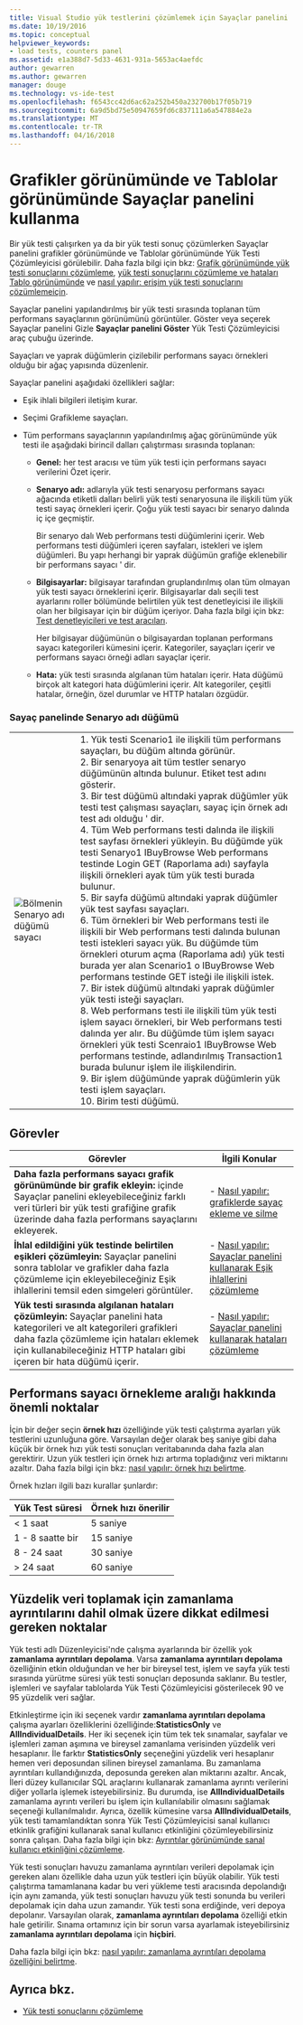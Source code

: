 ```yaml
---
title: Visual Studio yük testlerini çözümlemek için Sayaçlar panelini | Microsoft Docs
ms.date: 10/19/2016
ms.topic: conceptual
helpviewer_keywords:
- load tests, counters panel
ms.assetid: e1a388d7-5d33-4631-931a-5653ac4aefdc
author: gewarren
ms.author: gewarren
manager: douge
ms.technology: vs-ide-test
ms.openlocfilehash: f6543cc42d6ac62a252b450a232700b17f05b719
ms.sourcegitcommit: 6a9d5bd75e50947659fd6c837111a6a547884e2a
ms.translationtype: MT
ms.contentlocale: tr-TR
ms.lasthandoff: 04/16/2018
---
```

# <a name="use-the-counters-panel-in-graphs-view-and-tables-view"></a>Grafikler görünümünde ve Tablolar görünümünde Sayaçlar panelini kullanma

Bir yük testi çalışırken ya da bir yük testi sonuç çözümlerken Sayaçlar panelini grafikler görünümünde ve Tablolar görünümünde Yük Testi Çözümleyicisi görülebilir. Daha fazla bilgi için bkz: [Grafik görünümünde yük testi sonuçlarını çözümleme](../test/analyze-load-test-results-in-the-graphs-view.md), [yük testi sonuçlarını çözümleme ve hataları Tablo görünümünde](../test/analyze-load-test-results-and-errors-in-the-tables-view.md) ve [nasıl yapılır: erişim yük testi sonuçlarını çözümlemeiçin](../test/how-to-access-load-test-results-for-analysis.md).

Sayaçlar panelini yapılandırılmış bir yük testi sırasında toplanan tüm performans sayaçlarının görünümünü görüntüler. Göster veya seçerek Sayaçlar panelini Gizle **Sayaçlar panelini Göster** Yük Testi Çözümleyicisi araç çubuğu üzerinde.

Sayaçları ve yaprak düğümlerin çizilebilir performans sayacı örnekleri olduğu bir ağaç yapısında düzenlenir.

Sayaçlar panelini aşağıdaki özellikleri sağlar:

-   Eşik ihlali bilgileri iletişim kurar.

-   Seçimi Grafikleme sayaçları.

-   Tüm performans sayaçlarının yapılandırılmış ağaç görünümünde yük testi ile aşağıdaki birincil dalları çalıştırması sırasında toplanan:

    -   **Genel:** her test aracısı ve tüm yük testi için performans sayacı verilerini Özet içerir.

    -   **Senaryo adı:** adlarıyla yük testi senaryosu performans sayacı ağacında etiketli dalları belirli yük testi senaryosuna ile ilişkili tüm yük testi sayaç örnekleri içerir. Çoğu yük testi sayacı bir senaryo dalında iç içe geçmiştir.

         Bir senaryo dalı Web performans testi düğümlerini içerir. Web performans testi düğümleri içeren sayfaları, istekleri ve işlem düğümleri. Bu yapı herhangi bir yaprak düğümün grafiğe eklenebilir bir performans sayacı ' dir.

    -   **Bilgisayarlar:** bilgisayar tarafından gruplandırılmış olan tüm olmayan yük testi sayacı örneklerini içerir. Bilgisayarlar dalı seçili test ayarlarını roller bölümünde belirtilen yük test denetleyicisi ile ilişkili olan her bilgisayar için bir düğüm içeriyor. Daha fazla bilgi için bkz: [Test denetleyicileri ve test aracıları](configure-test-agents-and-controllers-for-load-tests.md).

         Her bilgisayar düğümünün o bilgisayardan toplanan performans sayacı kategorileri kümesini içerir. Kategoriler, sayaçları içerir ve performans sayacı örneği adları sayaçlar içerir.

    -   **Hata:** yük testi sırasında algılanan tüm hataları içerir. Hata düğümü birçok alt kategori hata düğümlerini içerir. Alt kategoriler, çeşitli hatalar, örneğin, özel durumlar ve HTTP hataları özgüdür.

### <a name="scenario-name-node-in-counters-panel"></a>Sayaç panelinde Senaryo adı düğümü

|||
|-|-|
|![Bölmenin Senaryo adı düğümü sayacı](../test/media/ltest__namenode.png)|1. Yük testi Scenario1 ile ilişkili tüm performans sayaçları, bu düğüm altında görünür.<br />2. Bir senaryoya ait tüm testler senaryo düğümünün altında bulunur. Etiket test adını gösterir.<br />3. Bir test düğümü altındaki yaprak düğümler yük testi test çalışması sayaçları, sayaç için örnek adı test adı olduğu ' dir.<br />4. Tüm Web performans testi dalında ile ilişkili test sayfası örnekleri yükleyin. Bu düğümde yük testi Senaryo1 IBuyBrowse Web performans testinde Login GET (Raporlama adı) sayfayla ilişkili örnekleri ayak tüm yük testi burada bulunur.<br />5. Bir sayfa düğümü altındaki yaprak düğümler yük test sayfası sayaçları.<br />6. Tüm örnekleri bir Web performans testi ile ilişkili bir Web performans testi dalında bulunan testi istekleri sayacı yük. Bu düğümde tüm örnekleri oturum açma (Raporlama adı) yük testi burada yer alan Scenario1 o IBuyBrowse Web performans testinde GET isteği ile ilişkili istek.<br />7. Bir istek düğümü altındaki yaprak düğümler yük testi isteği sayaçları.<br />8. Web performans testi ile ilişkili tüm yük testi işlem sayacı örnekleri, bir Web performans testi dalında yer alır. Bu düğümde tüm işlem sayacı örnekleri yük testi Scenraio1 IBuyBrowse Web performans testinde, adlandırılmış Transaction1 burada bulunur işlem ile ilişkilendirin.<br />9. Bir işlem düğümünde yaprak düğümlerin yük testi işlem sayaçları.<br />10. Birim testi düğümü.|

## <a name="tasks"></a>Görevler

|Görevler|İlgili Konular|
|-----------|-----------------------|
|**Daha fazla performans sayacı grafik görünümünde bir grafik ekleyin:** içinde Sayaçlar panelini ekleyebileceğiniz farklı veri türleri bir yük testi grafiğine grafik üzerinde daha fazla performans sayaçlarını ekleyerek.|-   [Nasıl yapılır: grafiklerde sayaç ekleme ve silme](../test/how-to-add-and-delete-counters-on-graphs-in-load-test-results.md)|
|**İhlal edildiğini yük testinde belirtilen eşikleri çözümleyin:** Sayaçlar panelini sonra tablolar ve grafikler daha fazla çözümleme için ekleyebileceğiniz Eşik ihlallerini temsil eden simgeleri görüntüler.|-   [Nasıl yapılır: Sayaçlar panelini kullanarak Eşik ihlallerini çözümleme](../test/analyze-threshold-rule-violations-in-load-tests.md)|
|**Yük testi sırasında algılanan hataları çözümleyin:** Sayaçlar panelini hata kategorileri ve alt kategorileri grafikleri daha fazla çözümleme için hataları eklemek için kullanabileceğiniz HTTP hataları gibi içeren bir hata düğümü içerir.|-   [Nasıl yapılır: Sayaçlar panelini kullanarak hataları çözümleme](../test/how-to-analyze-errors-using-the-counters-panel.md)|

## <a name="performance-counter-sampling-interval-considerations"></a>Performans sayacı örnekleme aralığı hakkında önemli noktalar

İçin bir değer seçin **örnek hızı** özelliğinde yük testi çalıştırma ayarları yük testlerini uzunluğuna göre. Varsayılan değer olarak beş saniye gibi daha küçük bir örnek hızı yük testi sonuçları veritabanında daha fazla alan gerektirir. Uzun yük testleri için örnek hızı artırma topladığınız veri miktarını azaltır. Daha fazla bilgi için bkz: [nasıl yapılır: örnek hızı belirtme](../test/how-to-specify-the-sample-rate-for-a-load-test.md).

Örnek hızları ilgili bazı kurallar şunlardır:

|Yük Test süresi|Örnek hızı önerilir|
|------------------------|-----------------------------|
|\< 1 saat|5 saniye|
|1 - 8 saatte bir|15 saniye|
|8 - 24 saat|30 saniye|
|> 24 saat|60 saniye|

## <a name="considerations-for-including-timing-details-to-collect-percentile-data"></a>Yüzdelik veri toplamak için zamanlama ayrıntılarını dahil olmak üzere dikkat edilmesi gereken noktalar

Yük testi adlı Düzenleyicisi'nde çalışma ayarlarında bir özellik yok **zamanlama ayrıntıları depolama**. Varsa **zamanlama ayrıntıları depolama** özelliğinin etkin olduğundan ve her bir bireysel test, işlem ve sayfa yük testi sırasında yürütme süresi yük testi sonuçları deposunda saklanır. Bu testler, işlemleri ve sayfalar tablolarda Yük Testi Çözümleyicisi gösterilecek 90 ve 95 yüzdelik veri sağlar.

Etkinleştirme için iki seçenek vardır **zamanlama ayrıntıları depolama** çalışma ayarları özelliklerini özelliğinde:**StatisticsOnly** ve **AllIndividualDetails**. Her iki seçenek için tüm tek tek sınamalar, sayfalar ve işlemleri zaman aşımına ve bireysel zamanlama verisinden yüzdelik veri hesaplanır. İle farktır **StatisticsOnly** seçeneğini yüzdelik veri hesaplanır hemen veri deposundan silinen bireysel zamanlama. Bu zamanlama ayrıntıları kullandığınızda, deposunda gereken alan miktarını azaltır. Ancak, İleri düzey kullanıcılar SQL araçlarını kullanarak zamanlama ayrıntı verilerini diğer yollarla işlemek isteyebilirsiniz. Bu durumda, ise **AllIndividualDetails** zamanlama ayrıntı verileri bu işlem için kullanılabilir olmasını sağlamak seçeneği kullanılmalıdır. Ayrıca, özellik kümesine varsa **AllIndividualDetails**, yük testi tamamlandıktan sonra Yük Testi Çözümleyicisi sanal kullanıcı etkinlik grafiğini kullanarak sanal kullanıcı etkinliğini çözümleyebilirsiniz sonra çalışan. Daha fazla bilgi için bkz: [Ayrıntılar görünümünde sanal kullanıcı etkinliğini çözümleme](../test/analyze-load-test-virtual-user-activity-in-the-details-view.md).

Yük testi sonuçları havuzu zamanlama ayrıntıları verileri depolamak için gereken alanı özellikle daha uzun yük testleri için büyük olabilir. Yük testi çalıştırma tamamlanana kadar bu veri yükleme testi aracısında depolandığı için aynı zamanda, yük testi sonuçları havuzu yük testi sonunda bu verileri depolamak için daha uzun zamandır. Yük testi sona erdiğinde, veri depoya depolanır. Varsayılan olarak, **zamanlama ayrıntıları depolama** özelliği etkin hale getirilir. Sınama ortamınız için bir sorun varsa ayarlamak isteyebilirsiniz **zamanlama ayrıntıları depolama** için **hiçbiri**.

Daha fazla bilgi için bkz: [nasıl yapılır: zamanlama ayrıntıları depolama özelliğini belirtme](../test/how-to-specify-the-timing-details-storage-property-for-a-load-test.md).

## <a name="see-also"></a>Ayrıca bkz.

- [Yük testi sonuçlarını çözümleme](../test/analyze-load-test-results-using-the-load-test-analyzer.md)